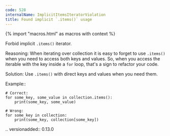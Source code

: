 ```yaml
---
code: 528
internalName: ImplicitItemsIteratorViolation
title: Found implicit `.items()` usage
---
```


{% import "macros.html" as macros with context %}

Forbid implicit `.items()` iterator.

Reasoning: When iterating over collection it is easy to forget to use
`.items()` when you need to access both keys and values. So, when you
access the iterable with the key inside a `for` loop, that's a sign to
refactor your code.

Solution: Use `.items()` with direct keys and values when you need them.

Example::

    # Correct:
    for some_key, some_value in collection.items():
        print(some_key, some_value)
    
    # Wrong:
    for some_key in collection:
        print(some_key, collection[some_key])

.. versionadded:: 0.13.0